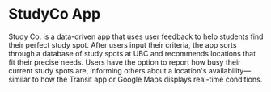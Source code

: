 # StudyCo App

Study Co. is a data-driven app that uses user feedback to help students find their perfect study spot. After users input their criteria, the app sorts through a database of study spots at UBC and recommends locations that fit their precise needs. Users have the option to report how busy their current study spots are, informing others about a location's availability—similar to how the Transit app or Google Maps displays real-time conditions.
